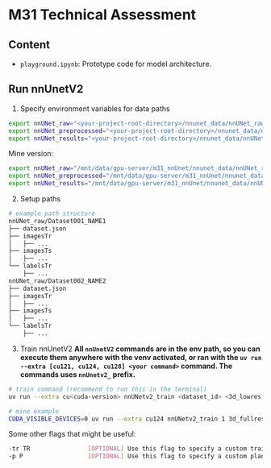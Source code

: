 # M31 Technical Assessment

## Content
- `playground.ipynb`: Prototype code for model architecture.

## Run nnUnetV2
1. Specify environment variables for data paths
```bash
export nnUNet_raw="<your-project-root-directory>/nnunet_data/nnUNet_raw"
export nnUNet_preprocessed="<your-project-root-directory>/nnunet_data/nnUNet_preprocessed"
export nnUNet_results="<your-project-root-directory>/nnunet_data/nnUNet_results"
```

Mine version:
```bash
export nnUNet_raw="/mnt/data/gpu-server/m31_nnUnet/nnunet_data/nnUNet_raw"
export nnUNet_preprocessed="/mnt/data/gpu-server/m31_nnUnet/nnunet_data/nnUNet_preprocessed"
export nnUNet_results="/mnt/data/gpu-server/m31_nnUnet/nnunet_data/nnUNet_results"
```
2. Setup paths
```bash
# example path structure
nnUNet_raw/Dataset001_NAME1
├── dataset.json
├── imagesTr
│   ├── ...
├── imagesTs
│   ├── ...
└── labelsTr
    ├── ...
nnUNet_raw/Dataset002_NAME2
├── dataset.json
├── imagesTr
│   ├── ...
├── imagesTs
│   ├── ...
└── labelsTr
    ├── ...
```
3. Train nnUnetV2
**All `nnUnetV2` commands are in the env path, so you can execute them anywhere with the venv activated, or ran with the `uv run --extra [cu121, cu124, cu128] <your command>` command. The commands uses `nnUnetv2_` prefix.**
```bash
# train command (recommend to run this in the terminal)
uv run --extra cu<cuda-version> nnUNetv2_train <dataset_id> <3d_lowres | 3d_fullres> <crossvalidataion_fold_index> --npz -device 'cuda' --c <checkpoint_path>

# mine example
CUDA_VISIBLE_DEVICES=0 uv run --extra cu124 nnUNetv2_train 1 3d_fullres 0 --npz -device 'cuda' -num_gpus 1
```
Some other flags that might be useful:
```bash
-tr TR                [OPTIONAL] Use this flag to specify a custom trainer. Default: nnUNetTrainer
-p P                  [OPTIONAL] Use this flag to specify a custom plans identifier. Default: nnUNetPlans
```